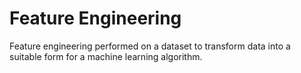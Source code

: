 # Feature Engineering
Feature engineering performed on a dataset to transform data into a suitable form for a machine learning algorithm.